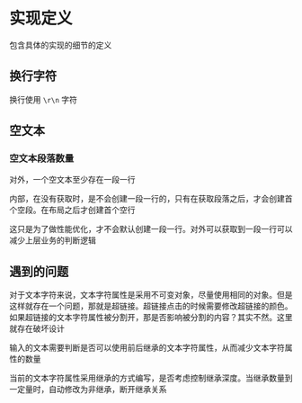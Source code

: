﻿# 实现定义

包含具体的实现的细节的定义

## 换行字符

换行使用 `\r\n` 字符

## 空文本

### 空文本段落数量

对外，一个空文本至少存在一段一行

内部，在没有获取时，是不会创建一段一行的，只有在获取段落之后，才会创建首个空段。在布局之后才创建首个空行

这只是为了做性能优化，才不会默认创建一段一行。对外可以获取到一段一行可以减少上层业务的判断逻辑



## 遇到的问题

对于文本字符来说，文本字符属性是采用不可变对象，尽量使用相同的对象。但是这样就存在一个问题，那就是超链接。超链接点击的时候需要修改超链接的颜色。如果超链接的文本字符属性被分割开，那是否影响被分割的内容？其实不然。这里就存在破坏设计

输入的文本需要判断是否可以使用前后继承的文本字符属性，从而减少文本字符属性的数量

当前的文本字符属性采用继承的方式编写，是否考虑控制继承深度。当继承数量到一定量时，自动修改为非继承，断开继承关系